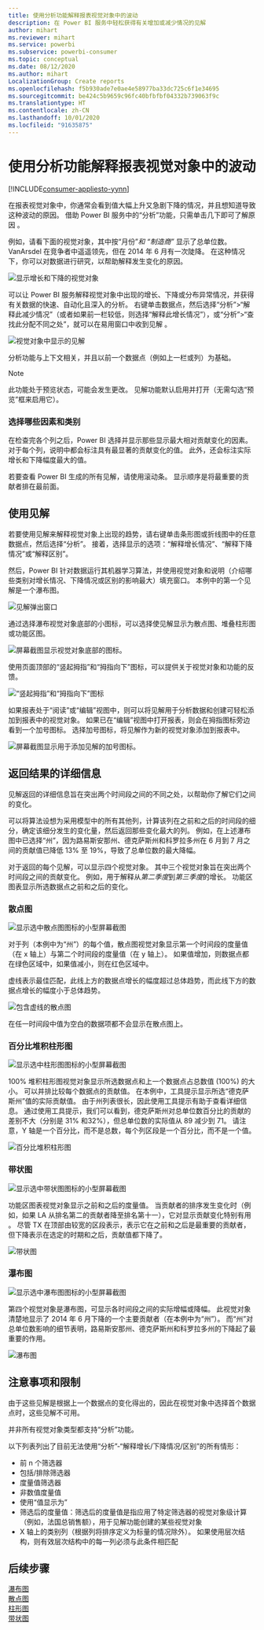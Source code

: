 ```yaml
---
title: 使用分析功能解释报表视觉对象中的波动
description: 在 Power BI 服务中轻松获得有关增加或减少情况的见解
author: mihart
ms.reviewer: mihart
ms.service: powerbi
ms.subservice: powerbi-consumer
ms.topic: conceptual
ms.date: 08/12/2020
ms.author: mihart
LocalizationGroup: Create reports
ms.openlocfilehash: f5b930ade7e0ae4e58977ba33dc725c6f1e34695
ms.sourcegitcommit: be424c5b9659c96fc40bfbfbf04332b739063f9c
ms.translationtype: HT
ms.contentlocale: zh-CN
ms.lasthandoff: 10/01/2020
ms.locfileid: "91635875"
---
```

# <a name="use-the-analyze-feature-to-explain-fluctuations-in-report-visuals"></a>使用分析功能解释报表视觉对象中的波动

[!INCLUDE[consumer-appliesto-yynn](../includes/consumer-appliesto-yynn.md)]

在报表视觉对象中，你通常会看到值大幅上升又急剧下降的情况，并且想知道导致这种波动的原因。 借助 Power BI 服务中的“分析”功能，只需单击几下即可了解原因 。

例如，请看下面的视觉对象，其中按“月份”*和 *“制造商”** 显示了总单位数。 VanArsdel 在竞争者中遥遥领先，但在 2014 年 6 月有一次陡降。 在这种情况下，你可以对数据进行研究，以帮助解释发生变化的原因。 

![显示增长和下降的视觉对象](media/end-user-analyze-visuals/power-bi-line-chart.png)

可以让 Power BI 服务解释视觉对象中出现的增长、下降或分布异常情况，并获得有关数据的快速、自动化且深入的分析。 右键单击数据点，然后选择“分析”>“解释此减少情况”（或者如果前一栏较低，则选择“解释此增长情况”），或“分析”>“查找此分配不同之处”，就可以在易用窗口中收到见解 。

![视觉对象中显示的见解](media/end-user-analyze-visuals/power-bi-decrease.png)

分析功能与上下文相关，并且以前一个数据点（例如上一栏或列）为基础。

> [!NOTE]
> 此功能处于预览状态，可能会发生更改。 见解功能默认启用并打开（无需勾选“预览”框来启用它）。

### <a name="which-factors-and-categories-are-chosen"></a>选择哪些因素和类别

在检查完各个列之后，Power BI 选择并显示那些显示最大相对贡献变化的因素。 对于每个列，说明中都会标注具有最显著的贡献变化的值。 此外，还会标注实际增长和下降幅度最大的值。

若要查看 Power BI 生成的所有见解，请使用滚动条。 显示顺序是将最重要的贡献者排在最前面。 

## <a name="using-insights"></a>使用见解
若要使用见解来解释视觉对象上出现的趋势，请右键单击条形图或折线图中的任意数据点，然后选择“分析”。 接着，选择显示的选项：“解释增长情况”、“解释下降情况”或“解释区别”。

然后，Power BI 针对数据运行其机器学习算法，并使用视觉对象和说明（介绍哪些类别对增长情况、下降情况或区别的影响最大）填充窗口。  本例中的第一个见解是一个瀑布图。

![见解弹出窗口](media/end-user-analyze-visuals/power-bi-insight.png)

通过选择瀑布视觉对象底部的小图标，可以选择使见解显示为散点图、堆叠柱形图或功能区图。

![屏幕截图显示视觉对象底部的图标。](media/end-user-analyze-visuals/power-bi-options.png)

使用页面顶部的“竖起拇指”和“拇指向下”图标，可以提供关于视觉对象和功能的反馈。  

![“竖起拇指”和“拇指向下”图标](media/end-user-analyze-visuals/power-bi-thumbs.png)


如果报表处于“阅读”或“编辑”视图中，则可以将见解用于分析数据和创建可轻松添加到报表中的视觉对象。 如果已在“编辑”视图中打开报表，则会在拇指图标旁边看到一个加号图标。 选择加号图标，将见解作为新的视觉对象添加到报表中。 

![屏幕截图显示用于添加见解的加号图标。](media/end-user-analyze-visuals/power-bi-add-visual.png)

## <a name="details-of-the-results-returned"></a>返回结果的详细信息

见解返回的详细信息旨在突出两个时间段之间的不同之处，以帮助你了解它们之间的变化。  

可以将算法设想为采用模型中的所有其他列，计算该列在之前和之后的时间段的细分，确定该细分发生的变化量，然后返回那些变化最大的列。 例如，在上述瀑布图中已选择“州”，因为路易斯安那州、德克萨斯州和科罗拉多州在 6 月到 7 月之间的贡献值已降低 13% 至 19%，导致了总单位数的最大降幅。  

对于返回的每个见解，可以显示四个视觉对象。 其中三个视觉对象旨在突出两个时间段之间的贡献变化。 例如，用于解释从*第二季度*到*第三季度*的增长。 功能区图表显示所选数据点之前和之后的变化。

### <a name="the-scatter-plot"></a>散点图

![显示选中散点图图标的小型屏幕截图](media/end-user-analyze-visuals/power-bi-scatter-icon.png)

对于列（本例中为“州”）的每个值，散点图视觉对象显示第一个时间段的度量值（在 x 轴上）与第二个时间段的度量值（在 y 轴上）。 如果值增加，则数据点都在绿色区域中，如果值减小，则在红色区域中。 

虚线表示最佳匹配，此线上方的数据点增长的幅度超过总体趋势，而此线下方的数据点增长的幅度小于总体趋势。  

![包含虚线的散点图](media/end-user-analyze-visuals/power-bi-scatter.png)

在任一时间段中值为空白的数据项都不会显示在散点图上。

### <a name="the-100-stacked-column-chart"></a>百分比堆积柱形图

![显示选中柱形图图标的小型屏幕截图](media/end-user-analyze-visuals/power-bi-column-icon.png)

100% 堆积柱形图视觉对象显示所选数据点和上一个数据点占总数值 (100%) 的大小。 可以并排比较每个数据点的贡献值。 在本例中，工具提示显示所选“德克萨斯州”值的实际贡献值。 由于州列表很长，因此使用工具提示有助于查看详细信息。 通过使用工具提示，我们可以看到，德克萨斯州对总单位数百分比的贡献的差别不大（分别是 31% 和32%），但总单位数的实际值从 89 减少到 71。 请注意，Y 轴是一个百分比，而不是总数，每个列区段是一个百分比，而不是一个值。 

![百分比堆积柱形图](media/end-user-analyze-visuals/power-bi-stacked.png)

### <a name="the-ribbon-chart"></a>带状图

![显示选中带状图图标的小型屏幕截图](media/end-user-analyze-visuals/power-bi-ribbon-icon.png)

功能区图表视觉对象显示之前和之后的度量值。 当贡献者的排序发生变化时（例如，如果 LA 从排名第二的贡献者降至排名第十一），它对显示贡献变化特别有用 。  尽管 TX 在顶部由较宽的区段表示，表示它在之前和之后是最重要的贡献者，但下降表示在选定的时期和之后，贡献值都下降了。

![带状图](media/end-user-analyze-visuals/power-bi-ribbon-tooltip.png)

### <a name="the-waterfall-chart"></a>瀑布图

![显示选中瀑布图图标的小型屏幕截图](media/end-user-analyze-visuals/power-bi-waterfall-icon.png)

第四个视觉对象是瀑布图，可显示各时间段之间的实际增幅或降幅。 此视觉对象清楚地显示了 2014 年 6 月下降的一个主要贡献者（在本例中为“州”）。 而“州”对总单位数影响的细节表明，路易斯安那州、德克萨斯州和科罗拉多州的下降起了最重要的作用。      

![瀑布图](media/end-user-analyze-visuals/power-bi-insight.png)


 



## <a name="considerations-and-limitations"></a>注意事项和限制
由于这些见解是根据上一个数据点的变化得出的，因此在视觉对象中选择首个数据点时，这些见解不可用。 

并非所有视觉对象类型都支持“分析”功能。 

以下列表列出了目前无法使用“分析”-“解释增长/下降情况/区别”的所有情形：

* 前 n 个筛选器
* 包括/排除筛选器
* 度量值筛选器
* 非数值度量值
* 使用“值显示为”
* 筛选后的度量值：筛选后的度量值是指应用了特定筛选器的视觉对象级计算（例如，法国总销售额），用于见解功能创建的某些视觉对象
* X 轴上的类别列（根据列将排序定义为标量的情况除外）。 如果使用层次结构，则有效层次结构中的每一列必须与此条件相匹配


## <a name="next-steps"></a>后续步骤
[瀑布图](../visuals/power-bi-visualization-waterfall-charts.md)    
[散点图](../visuals/power-bi-visualization-scatter.md)    
[柱形图](../visuals/power-bi-report-visualizations.md)    
[带状图](../visuals/desktop-ribbon-charts.md)
